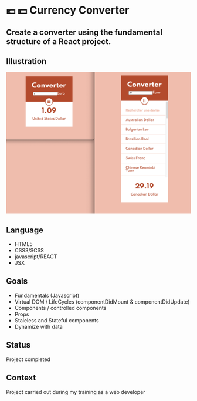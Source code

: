 # :euro: :dollar: Currency Converter

## Create a converter using the fundamental structure of a React project.

## Illustration
![Exemple](./screenshot.png)

## Language
- HTML5
- CSS3/SCSS
- javascript/REACT
- JSX

## Goals 
- Fundamentals (Javascript)
- Virtual DOM / LifeCycles (componentDidMount & componentDidUpdate)
- Components / controlled components
- Props
- Staleless and Stateful components
- Dynamize with data

## Status
Project completed

## Context
Project carried out during my training as a web developer